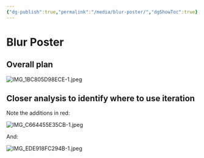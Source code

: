 ```yaml
---
{"dg-publish":true,"permalink":"/media/blur-poster/","dgShowToc":true}
---
```


# Blur Poster

## Overall plan

![IMG_1BC805D98ECE-1.jpeg](/img/user/Media/IMG_1BC805D98ECE-1.jpeg)

## Closer analysis to identify where to use iteration 

Note the additions in red:

![IMG_C664455E35CB-1.jpeg](/img/user/Media/IMG_C664455E35CB-1.jpeg)

And:

![IMG_EDE918FC294B-1.jpeg](/img/user/Media/IMG_EDE918FC294B-1.jpeg)